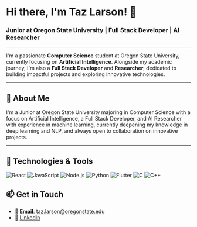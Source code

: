 # Hi there, I'm Taz Larson! 👋

### Junior at Oregon State University | Full Stack Developer | AI Researcher

---

I'm a passionate **Computer Science** student at Oregon State University, currently focusing on **Artificial Intelligence**. Alongside my academic journey, I'm also a **Full Stack Developer** and **Researcher**, dedicated to building impactful projects and exploring innovative technologies.

---

## 🚀 About Me
I'm a Junior at Oregon State University majoring in Computer Science with a focus on Artificial Intelligence, a Full Stack Developer, and AI Researcher with experience in machine learning, currently deepening my knowledge in deep learning and NLP, and always open to collaboration on innovative projects.

---

## 🔧 Technologies & Tools
![React](https://img.shields.io/badge/React-20232A?style=for-the-badge&logo=react&logoColor=61DAFB)
![JavaScript](https://img.shields.io/badge/JavaScript-323330?style=for-the-badge&logo=javascript&logoColor=F7DF1E)
![Node.js](https://img.shields.io/badge/Node.js-339933?style=for-the-badge&logo=nodedotjs&logoColor=white)
![Python](https://img.shields.io/badge/Python-3776AB?style=for-the-badge&logo=python&logoColor=white)
![Flutter](https://img.shields.io/badge/Flutter-02569B?style=for-the-badge&logo=flutter&logoColor=white)
![C](https://img.shields.io/badge/C-00599C?style=for-the-badge&logo=c&logoColor=white)
![C++](https://img.shields.io/badge/C%2B%2B-00599C?style=for-the-badge&logo=c%2B%2B&logoColor=white)



## 📫 Get in Touch
- 📧 **Email**: [taz.larson@oregonstate.edu](mailto:taz.larson@oregonstate.edu)
- 💼 [LinkedIn](https://www.linkedin.com/in/tazlarson)
